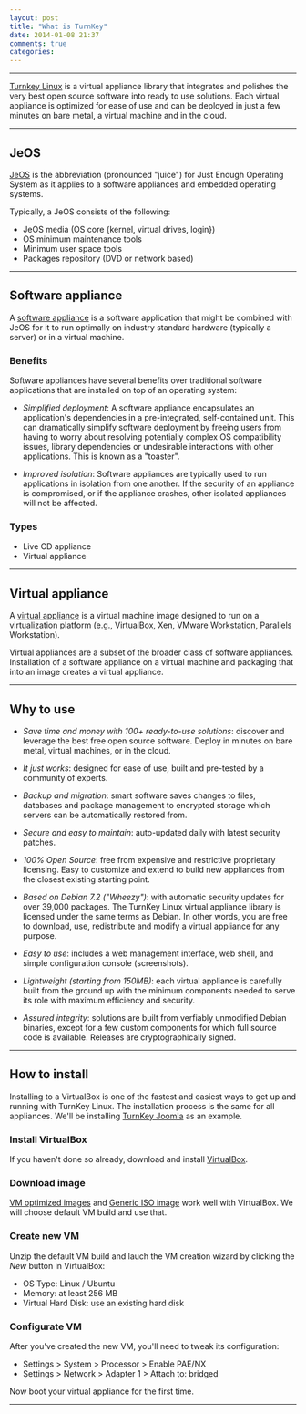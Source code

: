 ```yaml
---
layout: post
title: "What is TurnKey"
date: 2014-01-08 21:37
comments: true
categories: 
---
```


------

[Turnkey Linux][1] is a virtual appliance library that integrates and polishes the very
best open source software into ready to use solutions. Each virtual appliance is
optimized for ease of use and can be deployed in just a few minutes on bare metal,
a virtual machine and in the cloud.
<!--more-->

-----

## JeOS ##

[JeOS][2] is the abbreviation (pronounced "juice") for Just Enough Operating System as
it applies to a software appliances and embedded operating systems.

Typically, a JeOS consists of the following:

- JeOS media (OS core {kernel, virtual drives, login})
- OS minimum maintenance tools
- Minimum user space tools
- Packages repository (DVD or network based)

-----

## Software appliance ##

A [software appliance][3] is a software application that might be combined with JeOS
for it to run optimally on industry standard hardware (typically a server) or in a
virtual machine.

### Benefits ###

Software appliances have several benefits over traditional software applications that
are installed on top of an operating system:

- *Simplified deployment*: A software appliance encapsulates an application's dependencies
  in a pre-integrated, self-contained unit. This can dramatically simplify software
  deployment by freeing users from having to worry about resolving potentially complex
  OS compatibility issues, library dependencies or undesirable interactions with other
  applications. This is known as a "toaster".

- *Improved isolation*: Software appliances are typically used to run applications
  in isolation from one another. If the security of an appliance is compromised, or
  if the appliance crashes, other isolated appliances will not be affected.

### Types ###

- Live CD appliance
- Virtual appliance

-----

## Virtual appliance ##

A [virtual appliance][4] is a virtual machine image designed to run on a virtualization
platform (e.g., VirtualBox, Xen, VMware Workstation, Parallels Workstation).

Virtual appliances are a subset of the broader class of software appliances. Installation
of a software appliance on a virtual machine and packaging that into an image creates a
virtual appliance.

-----

## Why to use ##

- *Save time and money with 100+ ready-to-use solutions*: discover and leverage the
  best free open source software. Deploy in minutes on bare metal, virtual machines,
  or in the cloud.

- *It just works*: designed for ease of use, built and pre-tested by a community of
  experts.

- *Backup and migration*: smart software saves changes to files, databases and package
  management to encrypted storage which servers can be automatically restored from.

- *Secure and easy to maintain*: auto-updated daily with latest security patches.

- *100% Open Source*: free from expensive and restrictive proprietary licensing. Easy
  to customize and extend to build new appliances from the closest existing starting
  point.

- *Based on Debian 7.2 ("Wheezy")*: with automatic security updates for over 39,000
  packages. The TurnKey Linux virtual appliance library is licensed under the same
  terms as Debian. In other words, you are free to download, use, redistribute and
  modify a virtual appliance for any purpose.

- *Easy to use*: includes a web management interface, web shell, and simple configuration
  console (screenshots).

- *Lightweight (starting from 150MB)*: each virtual appliance is carefully built from
  the ground up with the minimum components needed to serve its role with maximum
  efficiency and security.

- *Assured integrity*: solutions are built from verfiably unmodified Debian binaries,
  except for a few custom components for which full source code is available. Releases
  are cryptographically signed.

-----

## How to install ##

Installing to a VirtualBox is one of the fastest and easiest ways to get up and running
with TurnKey Linux. The installation process is the same for all appliances. We'll be
installing [TurnKey Joomla][5] as an example.

### Install VirtualBox ###

If you haven't done so already, download and install [VirtualBox][6].

### Download image ###

[VM optimized images][7] and [Generic ISO image][8] work well with VirtualBox. We will
choose default VM build and use that.

### Create new VM ###

Unzip the default VM build and lauch the VM creation wizard by clicking the *New* button
in VirtualBox:

- OS Type: Linux / Ubuntu
- Memory:  at least 256 MB
- Virtual Hard Disk: use an existing hard disk

### Configurate VM ###

After you've created the new VM, you'll need to tweak its configuration:

- Settings > System > Processor > Enable PAE/NX
- Settings > Network > Adapter 1 > Attach to: bridged

Now boot your virtual appliance for the first time.

-----

[1]: <http://www.turnkeylinux.org> "Turnkey Linux"
[2]: <http://en.wikipedia.org/wiki/Just_enough_operating_system> "JeOS"
[3]: <http://en.wikipedia.org/wiki/Software_appliance> "Software appliance"
[4]: <http://http://en.wikipedia.org/wiki/Virtual_appliance> "Virtual appliance"
[5]: <http://www.turnkeylinux.org/joomla> "Joomla"
[6]: <http://www.virtualbox.org> "VirtualBox"
[7]: <http://www.turnkeylinux.org/docs/builds#vm> "TurnKey vm images"
[8]: <http://www.turnkeylinux.org/docs/builds#iso> "TurnKey iso images"
